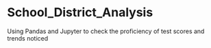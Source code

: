 # School_District_Analysis
Using Pandas and Jupyter to check the proficiency of test scores and trends noticed
